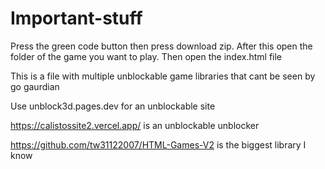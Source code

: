 # Important-stuff

Press the green code button then press download zip. After this open the folder of the game you want to play. Then open the index.html file

This is a file with multiple unblockable game libraries that cant be seen by go gaurdian

Use unblock3d.pages.dev for an unblockable site

https://calistossite2.vercel.app/ is an unblockable unblocker

https://github.com/tw31122007/HTML-Games-V2 is the biggest library I know
